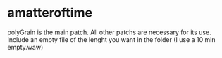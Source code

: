# amatteroftime
polyGrain is the main patch. All other patchs are necessary for its use.
Include an empty file of the lenght you want in the folder (I use a 10 min empty.waw)
